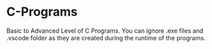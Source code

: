 # C-Programs
Basic to Advanced Level of C Programs. You can ignore .exe files and .vscode folder as they are created during the runtime of the programs.
